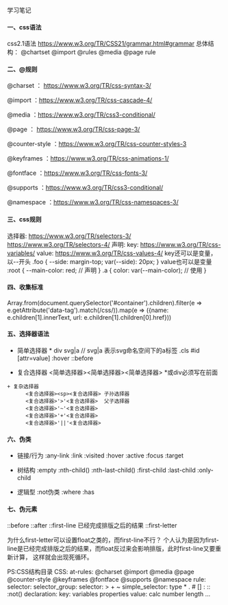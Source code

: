 学习笔记
#### 一、css语法
css2.1语法  https://www.w3.org/TR/CSS21/grammar.html#grammar
总体结构：
    @chartset
    @import
    @rules
        @media
        @page
        rule

#### 二、@规则

@charset ： https://www.w3.org/TR/css-syntax-3/

@import ：https://www.w3.org/TR/css-cascade-4/

@media ：https://www.w3.org/TR/css3-conditional/

@page ： https://www.w3.org/TR/css-page-3/

@counter-style ：https://www.w3.org/TR/css-counter-styles-3

@keyframes ：https://www.w3.org/TR/css-animations-1/

@fontface ：https://www.w3.org/TR/css-fonts-3/

@supports ：https://www.w3.org/TR/css3-conditional/

@namespace ：https://www.w3.org/TR/css-namespaces-3/

#### 三、css规则
选择器: 
https://www.w3.org/TR/selectors-3/
https://www.w3.org/TR/selectors-4/
声明:
    key:
    https://www.w3.org/TR/css-variables/
    value:
    https://www.w3.org/TR/css-values-4/
    key还可以是变量，以--开头
    .foo {
        --side: margin-top;
        var(--side): 20px;
    }
    value也可以是变量
    :root {
        --main-color: red; // 声明
    }
    .a {
        color: var(--main-color); // 使用
    }

#### 四、收集标准
Array.from(document.querySelector('#container').children).filter(e => e.getAttribute('data-tag').match(/css/)).map(e => ({name: e.children[1].innerText, url: e.children[1].children[0].href}))

#### 五、选择器语法
   + 简单选择器
        *
        div svg|a   // svg|a 表示svg命名空间下的a标签
        .cls
        #id
        [attr=value]
        :hover
        ::before

   + 复合选择器
        <简单选择器><简单选择器><简单选择器>
        *或div必须写在前面

    + 复杂选择器  
          <复合选择器><sp><复合选择器> 子孙选择器
          <复合选择器>'>'<复合选择器>  父子选择器
          <复合选择器>'~'<复合选择器>  
          <复合选择器>'+'<复合选择器>   
          <复合选择器>'||'<复合选择器> 

#### 六、伪类
   + 链接/行为
     :any-link
     :link :visited
     :hover
     :active
     :focus
     :target

   + 树结构
     :empty
     :nth-child()
     :nth-last-child()
     :first-child :last-child :only-child

   + 逻辑型
     :not伪类
     :where :has

#### 七、伪元素
  ::before
  ::after
  ::first-line  已经完成排版之后的结果
  ::first-letter

  为什么first-letter可以设置float之类的，而first-line不行？
  个人认为是因为first-line是已经完成排版之后的结果，而float反过来会影响排版，此时first-line又要重新计算，
  这样就会出现死循环。


PS:CSS结构目录
CSS:
    at-rules:
        @charset
        @import
        @media
        @page
        @counter-style
        @keyframes
        @fontface
        @supports
        @namespace
    rule:
        selector:
            selector_group:
            selector:
                >
                <sp>
                +
                ~
            simple_selector:
                type
                *
                .
                #
                []
                :
                ::
                :not()
        declaration:
            key:
                variables
                properties
            value:
                calc
                number
                length
                ...

